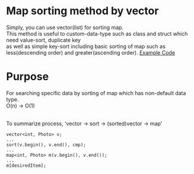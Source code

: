 # Map sorting method by vector
Simply, you can use vector(list) for sorting map. </br>
This method is useful to custom-data-type such as class and struct which need value-sort, duplicate key </br>
as well as simple key-sort including basic sorting of map such as less(descending order) and greater(ascending order). 
[Example Code](ExampleCode)

# Purpose
For searching specific data by sorting of map which has non-default data type. </br>
O(n) -> O(1) </br></br>


To summarize process, 'vector -> sort -> (sorted)vector -> map'

```
vector<int, Photo> v;
...
sort(v.begin(), v.end(), cmp);
... 
map<int, Photo> m(v.begin(), v.end());
...
m[desiredItem];
```
